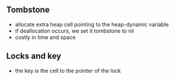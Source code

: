 
## Tombstone
- allocate extra heap cell pointing to the heap-dynamic variable
- if deallocation occurs, we set it tombstone to nil
- costly in time and space

## Locks and key
- the key is the cell to the pointer of the lock